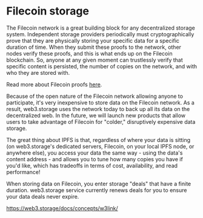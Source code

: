 # Filecoin storage

The Filecoin network is a great building block for any decentralized storage system. Independent storage providers periodically must cryptographically prove that they are physically storing your specific data for a specific duration of time. When they submit these proofs to the network, other nodes verify these proofs, and this is what ends up on the Filecoin blockchain. So, anyone at any given moment can trustlessly verify that specific content is persisted, the number of copies on the network, and with who they are stored with.

Read more about Filecoin proofs [here](https://filecoin.io/blog/posts/what-sets-us-apart-filecoin-s-proof-system/).

Because of the open nature of the Filecoin network allowing anyone to participate, it's very inexpensive to store data on the Filecoin network. As a result, web3.storage uses the network today to back up all its data on the decentralized web. In the future, we will launch new products that allow users to take advantage of Filecoin for "colder," disruptively expensive data storage.

The great thing about IPFS is that, regardless of where your data is sitting (on web3.storage's dedicated servers, Filecoin, on your local IPFS node, or anywhere else), you access your data the same way - using the data's content address - and allows you to tune how many copies you have if you'd like, which has tradeoffs in terms of cost, availability, and read performance!

When storing data on Filecoin, you enter storage "deals" that have a finite duration. web3.storage service currently renews deals for you to ensure your data deals never expire.

<https://web3.storage/docs/concepts/w3link/>
